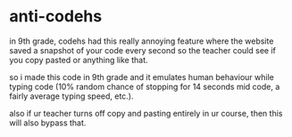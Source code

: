 # anti-codehs

in 9th grade, codehs had this really annoying feature where the website saved a snapshot of your code every second so the teacher could see if you copy pasted or anything like that.    
     
so i made this code in 9th grade and it emulates human behaviour while typing code (10% random chance of stopping for 14 seconds mid code, a fairly average typing speed, etc.).    
     
also if ur teacher turns off copy and pasting entirely in ur course, then this will also bypass that.
